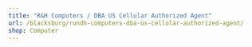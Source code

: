 ```yaml
---
title: "R&H Computers / DBA US Cellular Authorized Agent"
url: /blacksburg/rundh-computers-dba-us-cellular-authorized-agent/
shop: Computer
---
```


